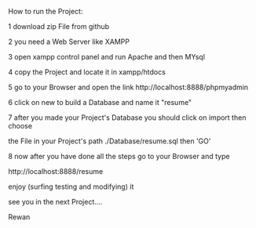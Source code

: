 How to run the Project:


1 download zip File from github

2 you need a Web Server like XAMPP 

3 open xampp control panel and run Apache and then MYsql

4 copy the Project and locate it in xampp/htdocs

5 go to your Browser and open the link http://localhost:8888/phpmyadmin

6 click on new to build a Database and name it "resume"

7 after you made your Project's Database you should click on import then choose 

the File in your Project's path ./Database/resume.sql then 'GO'

8 now after you have done all the steps go to your Browser and type 

http://localhost:8888/resume


enjoy (surfing testing and modifying) it

see you in the next Project....

Rewan
